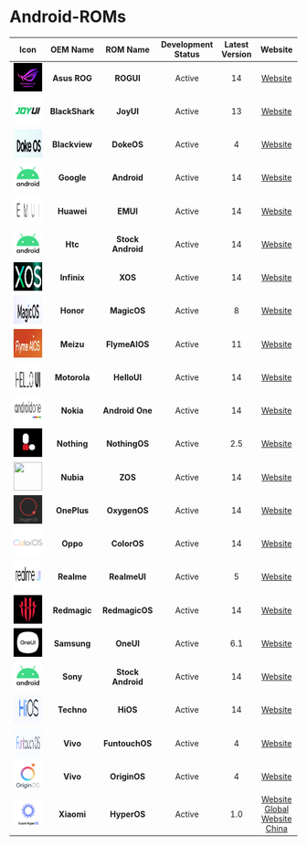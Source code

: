 # Android-ROMs

|                          Icon                           |    OEM Name    |     ROM Name      | Development Status | Latest Version |                                           Website                                            |
| :-----------------------------------------------------: | :------------: | :---------------: | :----------------: | :------------: | :------------------------------------------------------------------------------------------: |
|   <img src="Icons/ROGUI.png" width="50" height="50">    |  **Asus ROG**  |     **ROGUI**     |       Active       |       14       |                        [Website](https://www.asus.com/in/content/ui/)                        |
|   <img src="Icons/JoyUI.png" width="50" height="50">    | **BlackShark** |     **JoyUI**     |       Active       |       13       |                                         [Website]()                                          |
|   <img src="Icons/DokeOS.png" width="50" height="50">   | **Blackview**  |    **DokeOS**     |       Active       |       4        |                                         [Website]()                                          |
|  <img src="Icons/Android.png" width="50" height="50">   |   **Google**   |    **Android**    |       Active       |       14       |                  [Website](https://www.android.com/intl/en_in/android-14/)                   |
|    <img src="Icons/EMUI.png" width="50" height="50">    |   **Huawei**   |     **EMUI**      |       Active       |       14       |                                         [Website]()                                          |
|  <img src="Icons/Android.png" width="50" height="50">   |    **Htc**     | **Stock Android** |       Active       |       14       |                  [Website](https://www.android.com/intl/en_in/android-14/)                   |
|    <img src="Icons/XOS.png" width="50" height="50">     |  **Infinix**   |      **XOS**      |       Active       |       14       |                                         [Website]()                                          |
|  <img src="Icons/MagicOS.png" width="50" height="50">   |   **Honor**    |    **MagicOS**    |       Active       |       8        |                                         [Website]()                                          |
| <img src="Icons/FlymeAIOS.png" width="50" height="50">  |   **Meizu**    |   **FlymeAIOS**   |       Active       |       11       |                                         [Website]()                                          |
|  <img src="Icons/HelloUI.png" width="50" height="50">   |  **Motorola**  |    **HelloUI**    |       Active       |       14       |                                         [Website]()                                          |
| <img src="Icons/AndroidOne.png" width="50" height="50"> |   **Nokia**    |  **Android One**  |       Active       |       14       |                           [Website](https://www.android.com/one/)                            |
| <img src="Icons/NothingOS.png" width="50" height="50">  |  **Nothing**   |   **NothingOS**   |       Active       |      2.5       |                                         [Website]()                                          |
|    <img src="Icons/ZOS.png" width="50" height="50">     |   **Nubia**    |      **ZOS**      |       Active       |       14       |                                         [Website]()                                          |
|  <img src="Icons/OxygenOS.png" width="50" height="50">  |  **OnePlus**   |   **OxygenOS**    |       Active       |       14       |                                         [Website]()                                          |
|  <img src="Icons/ColorOS.png" width="50" height="50">   |    **Oppo**    |    **ColorOS**    |       Active       |       14       |                                         [Website]()                                          |
|  <img src="Icons/RealmeUI.png" width="50" height="50">  |   **Realme**   |   **RealmeUI**    |       Active       |       5        |                                         [Website]()                                          |
| <img src="Icons/RedmagicOS.png" width="50" height="50"> |  **Redmagic**  |  **RedmagicOS**   |       Active       |       14       |                                         [Website]()                                          |
|   <img src="Icons/OneUI.png" width="50" height="50">    |  **Samsung**   |     **OneUI**     |       Active       |      6.1       |                                         [Website]()                                          |
|  <img src="Icons/Android.png" width="50" height="50">   |    **Sony**    | **Stock Android** |       Active       |       14       |                                         [Website]()                                          |
|    <img src="Icons/HiOS.png" width="50" height="50">    |   **Techno**   |     **HiOS**      |       Active       |       14       |                                         [Website]()                                          |
| <img src="Icons/FuntouchOS.png" width="50" height="50"> |    **Vivo**    |  **FuntouchOS**   |       Active       |       4        |                         [Website](https://www.vivo.com/in/funtouch)                          |
|  <img src="Icons/OriginOS.png" width="50" height="50">  |    **Vivo**    |   **OriginOS**    |       Active       |       4        |                         [Website](https://www.vivo.com.cn/originos)                          |
|  <img src="Icons/HyperOS.png" width="50" height="50">   |   **Xiaomi**   |    **HyperOS**    |       Active       |      1.0       | [Website Global](https://www.mi.com/global/hyperos) [Website China](https://hyperos.mi.com/) |
